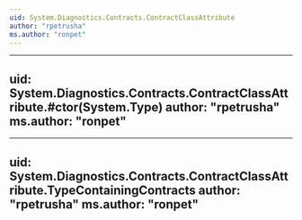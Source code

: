 ```yaml
---
uid: System.Diagnostics.Contracts.ContractClassAttribute
author: "rpetrusha"
ms.author: "ronpet"
---
```


---
uid: System.Diagnostics.Contracts.ContractClassAttribute.#ctor(System.Type)
author: "rpetrusha"
ms.author: "ronpet"
---

---
uid: System.Diagnostics.Contracts.ContractClassAttribute.TypeContainingContracts
author: "rpetrusha"
ms.author: "ronpet"
---
